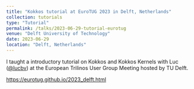 ```yaml
---
title: "Kokkos tutorial at EuroTUG 2023 in Delft, Netherlands"
collection: tutorials
type: "Tutorial"
permalink: /talks/2023-06-29-tutorial-eurotug
venue: "Delft University of Technology"
date: 2023-06-29
location: "Delft, Netherlands"
---
```


I taught a introductory tutorial on Kokkos and Kokkos Kernels with Luc
([@lucbv](https://github.com/lucbv)) at the European Trilinos User Group
Meeting hosted by TU Delft.

<https://eurotug.github.io/2023_delft.html>
